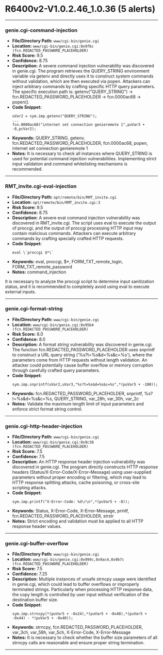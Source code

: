 # R6400v2-V1.0.2.46_1.0.36 (5 alerts)

---

### genie.cgi-command-injection

- **File/Directory Path:** `www/cgi-bin/genie.cgi`
- **Location:** `www/cgi-bin/genie.cgi:0x9f6c (fcn.REDACTED_PASSWORD_PLACEHOLDER)`
- **Risk Score:** 9.5
- **Confidence:** 8.75
- **Description:** A severe command injection vulnerability was discovered in genie.cgi. The program retrieves the QUERY_STRING environment variable via getenv and directly uses it to construct system commands without validation, which are then executed via popen. Attackers can inject arbitrary commands by crafting specific HTTP query parameters. The specific execution path is: getenv("QUERY_STRING") -> fcn.REDACTED_PASSWORD_PLACEHOLDER -> fcn.0000ac68 -> popen().
- **Code Snippet:**
  ```
  uVar2 = sym.imp.getenv("QUERY_STRING");
  ...
  fcn.0000ac68("internet set connection genieremote 1",puVar3 + -8,pcVar2);
  ```
- **Keywords:** QUERY_STRING, getenv, fcn.REDACTED_PASSWORD_PLACEHOLDER, fcn.0000ac68, popen, internet set connection genieremote 1
- **Notes:** It is necessary to check all instances where QUERY_STRING is used for potential command injection vulnerabilities. Implementing strict input validation and command whitelisting mechanisms is recommended.

---
### RMT_invite.cgi-eval-injection

- **File/Directory Path:** `opt/remote/bin/RMT_invite.cgi`
- **Location:** `opt/remote/bin/RMT_invite.cgi:3`
- **Risk Score:** 9.5
- **Confidence:** 8.75
- **Description:** A severe eval command injection vulnerability was discovered in RMT_invite.cgi. The script uses eval to execute the output of proccgi, and the output of proccgi processing HTTP input may contain malicious commands. Attackers can execute arbitrary commands by crafting specially crafted HTTP requests.
- **Code Snippet:**
  ```
  eval \`proccgi $*\`
  ```
- **Keywords:** eval, proccgi, $*, FORM_TXT_remote_login, FORM_TXT_remote_password
- **Notes:** command_injection

It is necessary to analyze the proccgi script to determine input sanitization status, and it is recommended to completely avoid using eval to execute external inputs.

---
### genie.cgi-format-string

- **File/Directory Path:** `www/cgi-bin/genie.cgi`
- **Location:** `www/cgi-bin/genie.cgi:0x95b4 (fcn.REDACTED_PASSWORD_PLACEHOLDER)`
- **Risk Score:** 8.0
- **Confidence:** 8.0
- **Description:** A format string vulnerability was discovered in genie.cgi. The function fcn.REDACTED_PASSWORD_PLACEHOLDER uses snprintf to construct a URL query string ('%s?t=%s&d=%s&c=%s'), where the parameters come from HTTP requests without length validation. An attacker could potentially cause buffer overflow or memory corruption through carefully crafted query parameters.
- **Code Snippet:**
  ```
  sym.imp.snprintf(uVar2,uVar3,"%s?t=%s&d=%s&c=%s",*(puVar5 + -100));
  ```
- **Keywords:** fcn.REDACTED_PASSWORD_PLACEHOLDER, snprintf, %s?t=%s&d=%s&c=%s, QUERY_STRING, var_28h, var_30h, var_2c
- **Notes:** Validate the maximum length limit of input parameters and enforce strict format string control.

---
### genie.cgi-http-header-injection

- **File/Directory Path:** `www/cgi-bin/genie.cgi`
- **Location:** `www/cgi-bin/genie.cgi:0x9c38 (fcn.REDACTED_PASSWORD_PLACEHOLDER)`
- **Risk Score:** 7.5
- **Confidence:** 7.5
- **Description:** An HTTP response header injection vulnerability was discovered in genie.cgi. The program directly constructs HTTP response headers (Status/X-Error-Code/X-Error-Message) using user-supplied parameters without proper encoding or filtering, which may lead to HTTP response splitting attacks, cache poisoning, or cross-site scripting attacks.
- **Code Snippet:**
  ```
  sym.imp.printf("X-Error-Code: %d\r\n",*(puVar5 + -8));
  ```
- **Keywords:** Status, X-Error-Code, X-Error-Message, printf, fcn.REDACTED_PASSWORD_PLACEHOLDER, strstr
- **Notes:** Strict encoding and validation must be applied to all HTTP response header values.

---
### genie.cgi-buffer-overflow

- **File/Directory Path:** `www/cgi-bin/genie.cgi`
- **Location:** `www/cgi-bin/genie.cgi:0x999c,0x9ac4,0x9b7c (fcn.REDACTED_PASSWORD_PLACEHOLDER)`
- **Risk Score:** 7.5
- **Confidence:** 7.25
- **Description:** Multiple instances of unsafe strncpy usage were identified in genie.cgi, which could lead to buffer overflows or improperly terminated strings. Particularly when processing HTTP response data, the copy length is controlled by user input without verification of the destination buffer size.
- **Code Snippet:**
  ```
  sym.imp.strncpy(*(puVar5 + -0x24),*(puVar5 + -0x40),*(puVar5 + -0x44) - *(puVar5 + -0x40));
  ```
- **Keywords:** strncpy, fcn.REDACTED_PASSWORD_PLACEHOLDER, var_3ch, var_58h, var_5ch, X-Error-Code, X-Error-Message
- **Notes:** It is necessary to check whether the buffer size parameters of all strncpy calls are reasonable and ensure proper string termination.

---
